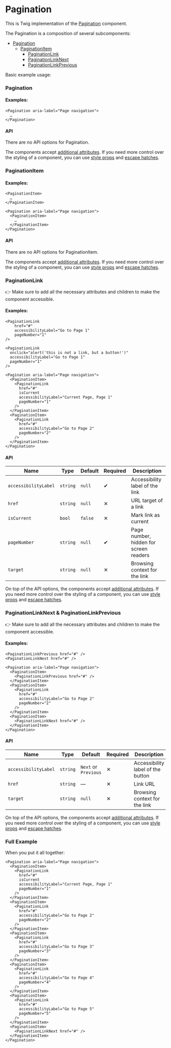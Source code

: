 # Pagination

This is Twig implementation of the [Pagination][pagination] component.

The Pagination is a composition of several subcomponents:

- [Pagination](#pagination)
  - [PaginationItem](#paginationitem)
    - [PaginationLink](#paginationlink)
    - [PaginationLinkNext](#paginationlinknext--paginationlinkprevious)
    - [PaginationLinkPrevious](#paginationlinknext--paginationlinkprevious)

Basic example usage:

### Pagination

#### Examples:

```twig
<Pagination aria-label="Page navigation">
  …
</Pagination>
```

#### API

There are no API options for Pagination.

The components accept [additional attributes][readme-additional-attributes].
If you need more control over the styling of a component, you can use [style props][readme-style-props]
and [escape hatches][readme-escape-hatches].

### PaginationItem

#### Examples:

```twig
<PaginationItem>
  …
</PaginationItem>

<Pagination aria-label="Page navigation">
  <PaginationItem>
    …
  </PaginationItem>
</Pagination>
```

#### API

There are no API options for PaginationItem.

The components accept [additional attributes][readme-additional-attributes].
If you need more control over the styling of a component, you can use [style props][readme-style-props]
and [escape hatches][readme-escape-hatches].

### PaginationLink

👉 Make sure to add all the necessary attributes and children to make the component accessible.

#### Examples:

```twig
<PaginationLink
    href="#"
    accessibilityLabel="Go to Page 1"
    pageNumber="1"
/>

<PaginationLink
  onclick="alert('this is not a link, but a button!')"
  accessibilityLabel="Go to Page 1"
  pageNumber="1"
/>

<Pagination aria-label="Page navigation">
  <PaginationItem>
    <PaginationLink
      href="#"
      isCurrent
      accessibilityLabel="Current Page, Page 1"
      pageNumber="1"
    />
  </PaginationItem>
  <PaginationItem>
    <PaginationLink
      href="#"
      accessibilityLabel="Go to Page 2"
      pageNumber="2"
    />
  </PaginationItem>
</Pagination>
```

#### API

| Name                 | Type     | Default | Required | Description                            |
| -------------------- | -------- | ------- | -------- | -------------------------------------- |
| `accessibilityLabel` | `string` | `null`  | ✔        | Accessibility label of the link        |
| `href`               | `string` | `null`  | ✕        | URL target of a link                   |
| `isCurrent`          | `bool`   | `false` | ✕        | Mark link as current                   |
| `pageNumber`         | `string` | `null`  | ✔        | Page number, hidden for screen readers |
| `target`             | `string` | `null`  | ✕        | Browsing context for the link          |

On top of the API options, the components accept [additional attributes][readme-additional-attributes].
If you need more control over the styling of a component, you can use [style props][readme-style-props]
and [escape hatches][readme-escape-hatches].

### PaginationLinkNext & PaginationLinkPrevious

👉 Make sure to add all the necessary attributes and children to make the component accessible.

#### Examples:

```twig
<PaginationLinkPrevious href="#" />
<PaginationLinkNext href="#" />

<Pagination aria-label="Page navigation">
  <PaginationItem>
    <PaginationLinkPrevious href="#" />
  </PaginationItem>
  <PaginationItem>
    <PaginationLink
      href="#"
      accessibilityLabel="Go to Page 2"
      pageNumber="2"
    />
  </PaginationItem>
  <PaginationItem>
    <PaginationLinkNext href="#" />
  </PaginationItem>
</Pagination>
```

#### API

| Name                 | Type     | Default              | Required | Description                       |
| -------------------- | -------- | -------------------- | -------- | --------------------------------- |
| `accessibilityLabel` | `string` | `Next` or `Previous` | ✕        | Accessibility label of the button |
| `href`               | `string` | —                    | ✕        | Link URL                          |
| `target`             | `string` | `null`               | ✕        | Browsing context for the link     |

On top of the API options, the components accept [additional attributes][readme-additional-attributes].
If you need more control over the styling of a component, you can use [style props][readme-style-props]
and [escape hatches][readme-escape-hatches].

### Full Example

When you put it all together:

```twig
<Pagination aria-label="Page navigation">
  <PaginationItem>
    <PaginationLink
      href="#"
      isCurrent
      accessibilityLabel="Current Page, Page 1"
      pageNumber="1"
    />
  </PaginationItem>
  <PaginationItem>
    <PaginationLink
      href="#"
      accessibilityLabel="Go to Page 2"
      pageNumber="2"
    />
  </PaginationItem>
  <PaginationItem>
    <PaginationLink
      href="#"
      accessibilityLabel="Go to Page 3"
      pageNumber="3"
    />
  </PaginationItem>
  <PaginationItem>
    <PaginationLink
      href="#"
      accessibilityLabel="Go to Page 4"
      pageNumber="4"
    />
  </PaginationItem>
  <PaginationItem>
    <PaginationLink
      href="#"
      accessibilityLabel="Go to Page 5"
      pageNumber="5"
    />
  </PaginationItem>
  <PaginationItem>
    <PaginationLinkNext href="#" />
  </PaginationItem>
</Pagination>
```

[pagination]: https://github.com/lmc-eu/spirit-design-system/tree/main/packages/web/src/scss/components/Pagination
[readme-additional-attributes]: https://github.com/lmc-eu/spirit-design-system/blob/main/packages/web-twig/README.md#additional-attributes
[readme-style-props]: https://github.com/lmc-eu/spirit-design-system/blob/main/packages/web-twig/README.md#style-props
[readme-escape-hatches]: https://github.com/lmc-eu/spirit-design-system/blob/main/packages/web-twig/README.md#escape-hatches
